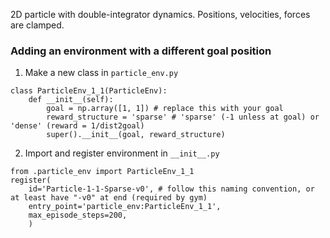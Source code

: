 2D particle with double-integrator dynamics. Positions, velocities, forces are clamped. 

### Adding an environment with a different goal position

1. Make a new class in  `particle_env.py` 

```
class ParticleEnv_1_1(ParticleEnv):
    def __init__(self):
        goal = np.array([1, 1]) # replace this with your goal
        reward_structure = 'sparse' # 'sparse' (-1 unless at goal) or 'dense' (reward = 1/dist2goal)
        super().__init__(goal, reward_structure)
```

2. Import and register environment in `__init__.py`

```
from .particle_env import ParticleEnv_1_1 
register(
    id='Particle-1-1-Sparse-v0', # follow this naming convention, or at least have "-v0" at end (required by gym)
    entry_point='particle_env:ParticleEnv_1_1', 
    max_episode_steps=200, 
    )
```


